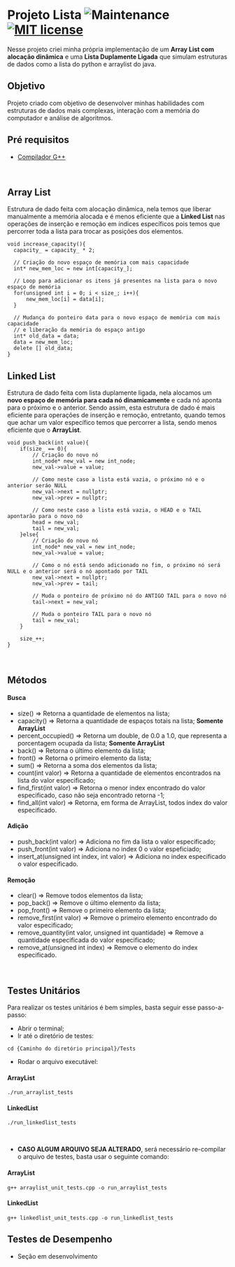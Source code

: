 # Projeto Lista ![Maintenance](https://img.shields.io/badge/Maintained%3F-yes-green.svg) [![MIT license](https://img.shields.io/badge/License-MIT-blue.svg)](https://lbesson.mit-license.org/)
Nesse projeto criei minha própria implementação de um **Array List com alocação dinâmica** e uma **Lista Duplamente Ligada** que simulam estruturas de dados como a lista do python e arraylist do java.

## Objetivo
Projeto criado com objetivo de desenvolver minhas habilidades com estruturas de dados mais complexas, interação com a memória do computador e análise de algoritmos.

## Pré requisitos
- [Compilador G++](https://sourceforge.net/projects/mingw-w64/)

<br>

## Array List
Estrutura de dado feita com alocação dinâmica, nela temos que liberar manualmente a memória alocada e é menos eficiente que a **Linked List** nas operações de inserção e remoção em índices específicos pois temos que percorrer toda a lista para trocar as posições dos elementos.

```
void increase_capacity(){
  capacity_ = capacity_ * 2;

  // Criação do novo espaço de memória com mais capacidade
  int* new_mem_loc = new int[capacity_];

  // Loop para adicionar os itens já presentes na lista para o novo espaço de memória
  for(unsigned int i = 0; i < size_; i++){
      new_mem_loc[i] = data[i];
  }

  // Mudança do ponteiro data para o novo espaço de memória com mais capacidade
  // e liberação da memória do espaço antigo
  int* old_data = data;
  data = new_mem_loc;
  delete [] old_data;
}
```

## Linked List
Estrutura de dado feita com lista duplamente ligada, nela alocamos um **novo espaço de memória para cada nó dinamicamente** e cada nó aponta para o próximo e o anterior. Sendo assim, esta estrutura de dado é mais eficiente para operações de inserção e remoção, entretanto, quando temos que achar um valor específico temos que percorrer a lista, sendo menos eficiente que o **ArrayList**.

```
void push_back(int value){
    if(size_ == 0){
        // Criação do novo nó
        int_node* new_val = new int_node;
        new_val->value = value;

        // Como neste caso a lista está vazia, o próximo nó e o anterior seráo NULL
        new_val->next = nullptr;
        new_val->prev = nullptr;

        // Como neste caso a lista está vazia, o HEAD e o TAIL apontarão para o novo nó
        head = new_val;
        tail = new_val;
    }else{
        // Criação do novo nó
        int_node* new_val = new int_node;
        new_val->value = value;

        // Como o nó está sendo adicionado no fim, o próximo nó será NULL e o anterior será o nó apontado por TAIL
        new_val->next = nullptr;
        new_val->prev = tail;

        // Muda o ponteiro de próximo nó do ANTIGO TAIL para o novo nó
        tail->next = new_val;

        // Muda o ponteiro TAIL para o novo nó
        tail = new_val;
    }

    size_++;
}
```

<br>

## Métodos

#### Busca
- size() => Retorna a quantidade de elementos na lista;
- capacity() => Retorna a quantidade de espaços totais na lista; **Somente ArrayList**
- percent_occupied() => Retorna um double, de 0.0 a 1.0, que representa a porcentagem ocupada da lista; **Somente ArrayList**
- back() => Retorna o último elemento da lista;
- front() => Retorna o primeiro elemento da lista;
- sum() => Retorna a soma dos elementos da lista;
- count(int valor) => Retorna a quantidade de elementos encontrados na lista do valor especificado;
- find_first(int valor) => Retorna o menor index encontrado do valor especificado, caso não seja encontrado retorna -1;
- find_all(int valor) => Retorna, em forma de ArrayList, todos index do valor especificado.

#### Adição
- push_back(int valor) => Adiciona no fim da lista o valor especificado;
- push_front(int valor) => Adiciona no index 0 o valor espeficiado;
- insert_at(unsigned int index, int valor) => Adiciona no index especificado o valor especificado.

#### Remoção
- clear() => Remove todos elementos da lista;
- pop_back() => Remove o último elemento da lista;
- pop_front() => Remove o primeiro elemento da lista;
- remove_first(int valor) => Remove o primeiro elemento encontrado do valor especificado;
- remove_quantity(int valor, unsigned int quantidade) => Remove a quantidade especificada do valor especificado;
- remove_at(unsigned int index) => Remove o elemento do index especificado.

<br>

## Testes Unitários
Para realizar os testes unitários é bem simples, basta seguir esse passo-a-passo:

- Abrir o terminal;
- Ir até o diretório de testes:
```
cd {Caminho do diretório principal}/Tests
```
- Rodar o arquivo executável:
#### ArrayList
```
./run_arraylist_tests
```
#### LinkedList
```
./run_linkedlist_tests
```

<br>

- **CASO ALGUM ARQUIVO SEJA ALTERADO**, será necessário re-compilar o arquivo de testes, basta usar o seguinte comando:
#### ArrayList
```
g++ arraylist_unit_tests.cpp -o run_arraylist_tests
```
#### LinkedList
```
g++ linkedlist_unit_tests.cpp -o run_linkedlist_tests
```

## Testes de Desempenho
- Seção em desenvolvimento
